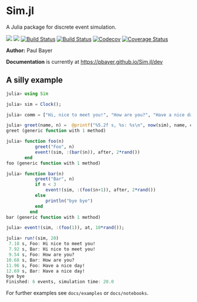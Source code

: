 # Sim.jl

A Julia package for discrete event simulation.

[![](https://img.shields.io/badge/docs-stable-blue.svg)](https://pbayer.github.io/Sim.jl/stable)
[![](https://img.shields.io/badge/docs-dev-blue.svg)](https://pbayer.github.io/Sim.jl/dev)
[![Build Status](https://travis-ci.com/pbayer/Sim.jl.svg?branch=master)](https://travis-ci.com/pbayer/Sim.jl)
[![Build Status](https://ci.appveyor.com/api/projects/status/github/pbayer/Sim.jl?svg=true)](https://ci.appveyor.com/project/pbayer/Sim-jl)
[![Codecov](https://codecov.io/gh/pbayer/Sim.jl/branch/master/graph/badge.svg)](https://codecov.io/gh/pbayer/Sim.jl)
[![Coverage Status](https://coveralls.io/repos/github/pbayer/Sim.jl/badge.svg?branch=master)](https://coveralls.io/github/pbayer/Sim.jl?branch=master)

**Author:** Paul Bayer

**Documentation** is currently at https://pbayer.github.io/Sim.jl/dev

## A silly example

```julia
julia> using Sim

julia> sim = Clock();

julia> comm = ["Hi, nice to meet you!", "How are you?", "Have a nice day!"];

julia> greet(name, n) =  @printf("%5.2f s, %s: %s\n", now(sim), name, comm[n])
greet (generic function with 1 method)

julia> function foo(n)
           greet("Foo", n)
           event!(sim, :(bar($n)), after, 2*rand())
       end
foo (generic function with 1 method)

julia> function bar(n)
           greet("Bar", n)
           if n < 3
               event!(sim, :(foo($n+1)), after, 2*rand())
           else
               println("bye bye")
           end
         end
bar (generic function with 1 method)

julia> event!(sim, :(foo(1)), at, 10*rand());

julia> run!(sim, 20)
 7.18 s, Foo: Hi nice to meet you!
 7.92 s, Bar: Hi nice to meet you!
 9.54 s, Foo: How are you?
10.68 s, Bar: How are you?
11.96 s, Foo: Have a nice day!
12.69 s, Bar: Have a nice day!
bye bye
Finished: 6 events, simulation time: 20.0
```

For further examples see `docs/examples` or `docs/notebooks`.
